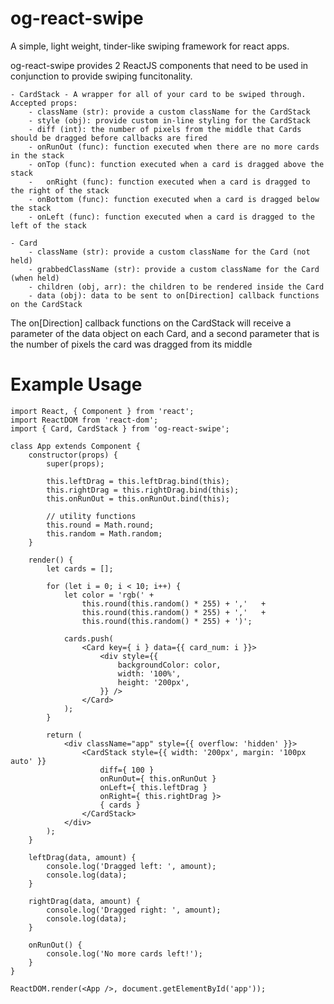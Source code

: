 # og-react-swipe
A simple, light weight, tinder-like swiping framework for react apps.

og-react-swipe provides 2 ReactJS components that need to be used in conjunction to provide swiping funcitonality.

	- CardStack - A wrapper for all of your card to be swiped through. Accepted props:
		- className (str): provide a custom className for the CardStack
		- style (obj): provide custom in-line styling for the CardStack
		- diff (int): the number of pixels from the middle that Cards should be dragged before callbacks are fired
		- onRunOut (func): function executed when there are no more cards in the stack
		- onTop (func): function executed when a card is dragged above the stack
		-	onRight (func): function executed when a card is dragged to the right of the stack
		- onBottom (func): function executed when a card is dragged below the stack
		- onLeft (func): function executed when a card is dragged to the left of the stack

	- Card
		- className (str): provide a custom className for the Card (not held)
		- grabbedClassName (str): provide a custom className for the Card (when held)
		- children (obj, arr): the children to be rendered inside the Card
		- data (obj): data to be sent to on[Direction] callback functions on the CardStack

The on[Direction] callback functions on the CardStack will receive a parameter of the data object on each Card, and a second parameter that is the number of pixels the card was dragged from its middle

# Example Usage
```
import React, { Component } from 'react';
import ReactDOM from 'react-dom';
import { Card, CardStack } from 'og-react-swipe';

class App extends Component {
	constructor(props) {
		super(props);

		this.leftDrag = this.leftDrag.bind(this);
		this.rightDrag = this.rightDrag.bind(this);
		this.onRunOut = this.onRunOut.bind(this);

		// utility functions
		this.round = Math.round;
		this.random = Math.random;
	}

	render() {
		let cards = [];

		for (let i = 0; i < 10; i++) {
			let color = 'rgb(' +
				this.round(this.random() * 255) + ','	+
				this.round(this.random() * 255) + ','	+
				this.round(this.random() * 255) + ')';

			cards.push(
				<Card key={ i } data={{ card_num: i }}>
					<div style={{
						backgroundColor: color,
						width: '100%',
						height: '200px',
					}} />
				</Card>
			);
		}

		return (
			<div className="app" style={{ overflow: 'hidden' }}>
				<CardStack style={{ width: '200px', margin: '100px auto' }}
					diff={ 100 }
					onRunOut={ this.onRunOut }
					onLeft={ this.leftDrag }
					onRight={ this.rightDrag }>
					{ cards }
				</CardStack>
			</div>
		);
	}

	leftDrag(data, amount) {
		console.log('Dragged left: ', amount);
		console.log(data);
	}

	rightDrag(data, amount) {
		console.log('Dragged right: ', amount);
		console.log(data);
	}

	onRunOut() {
		console.log('No more cards left!');
	}
}

ReactDOM.render(<App />, document.getElementById('app'));
```
